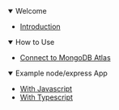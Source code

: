 <details style="margin-left: 20px" open>
<summary>Welcome</summary>

- [Introduction](./home.md)

</details>

<details  open  style="margin-left: 20px">
<summary>How to Use</summary>

- [Connect to MongoDB Atlas](./guide/connection.md)

</details>

<details open style="margin-left: 20px">
<summary>Example node/express App</summary>

- [With Javascript](./guide/javascript.md)
- [With Typescript](./guide/typescript.md)

</details>
